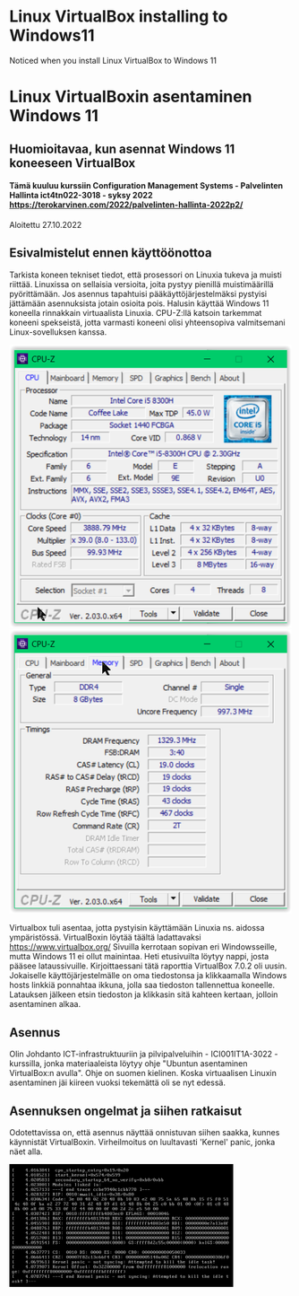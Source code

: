 # Linux VirtualBox installing to Windows11
Noticed when you install Linux VirtualBox to Windows 11

# Linux VirtualBoxin asentaminen Windows 11
## Huomioitavaa, kun asennat Windows 11 koneeseen VirtualBox

#### Tämä kuuluu kurssiin Configuration Management Systems - Palvelinten Hallinta ict4tn022-3018 - syksy 2022 https://terokarvinen.com/2022/palvelinten-hallinta-2022p2/

Aloitettu 27.10.2022

## Esivalmistelut ennen käyttöönottoa

Tarkista koneen tekniset tiedot, että prosessori on Linuxia tukeva ja muisti riittää. Linuxissa on sellaisia versioita, joita pystyy pienillä muistimäärillä pyörittämään. Jos asennus tapahtuisi pääkäyttöjärjestelmäksi pystyisi jättämään asennuksista jotain osioita pois. Halusin käyttää Windows 11 koneella rinnakkain virtuaalista Linuxia. 
CPU-Z:llä katsoin tarkemmat koneeni spekseistä, jotta varmasti koneeni olisi yhteensopiva valmitsemani Linux-sovelluksen kanssa.

<img src="CPU-Z01.PNG"><img src="CPU-Z02.PNG">

Virtualbox tuli asentaa, jotta pystyisin käyttämään Linuxia ns. aidossa ympäristössä. VirtualBoxin löytää täältä ladattavaksi https://www.virtualbox.org/ 
Sivuilla kerrotaan sopivan eri Windowsseille, mutta Windows 11 ei ollut mainintaa.
Heti etusivuilta löytyy nappi, josta pääsee lataussivuille. Kirjoittaessani tätä raporttia VirtualBox 7.0.2  oli uusin. Jokaiselle käyttöjärjestelmälle on oma tiedostonsa ja klikkaamalla Windows hosts linkkiä ponnahtaa ikkuna, jolla saa tiedoston tallennettua koneelle. Latauksen jälkeen etsin tiedoston ja klikkasin sitä kahteen kertaan, jolloin asentaminen alkaa.

## Asennus
Olin Johdanto ICT-infrastruktuuriin ja pilvipalveluihin - ICI001IT1A-3022 -kurssilla, jonka materiaaleista löytyy ohje "Ubuntun asentaminen VirtualBox:n avulla". Ohje on suomen kielinen. Koska virtuaalisen Linuxin asentaminen jäi kiireen vuoksi tekemättä oli se nyt edessä.




## Asennuksen ongelmat ja siihen ratkaisut

Odotettavissa on, että asennus näyttää onnistuvan siihen saakka, kunnes käynnistät VirtualBoxin. Virheilmoitus on luultavasti 'Kernel' panic, jonka näet alla.

<img src="alku8C.PNG">



